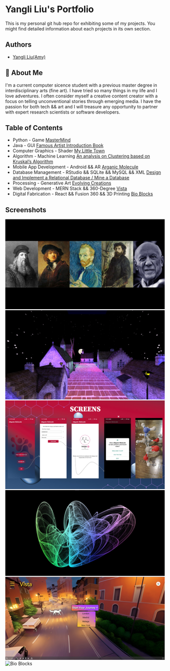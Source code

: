 
# Yangli Liu's Portfolio

This is my personal git hub repo for exhibiting some of my projects. 
You might find detailed information about each projects in its own section.


## Authors

- [Yangli Liu(Amy)](http://www.liuyangli.ml)


## 🚀 About Me
I'm a current computer sicence student with a previous master degree in interdisciplinary arts (fine art).
I have tried so many things in my life and I love adventures. I often consider myself a creative content creator with a focus on telling unconventional stories through emerging media.
I have the passion for both tech && art and I will treasure any opportunity to partner with expert research scientists or software developers.



## Table of Contents
   
* Python - Game [MasterMind](https://github.com/xiajingdongning/liuyangli/tree/master/Mastermind)
* Java - GUI [Famous Artist Introduction Book](https://github.com/xiajingdongning/liuyangli/tree/master/Famous%20Artist%20Introduction%20Book)
* Computer Graphics - Shader [My Little Town](https://github.com/xiajingdongning/liuyangli/tree/master/My%20Little%20Town)
* Algorithm - Machine Learning [An analysis on Clustering based on Kruskal’s Algorithm](https://github.com/xiajingdongning/liuyangli/tree/master/An%20analysis%20on%20Clustering%20based%20on%20Kruskal%E2%80%99s%20Algorithm)
* Mobile App Development - Android && AR [Arganic Molecule](https://github.com/xiajingdongning/liuyangli/tree/master/Arganic%20Molecule)
* Database Management - RStudio && SQLite && MySQL && XML [Design and Implement a Relational Database / Mine a Database](https://github.com/xiajingdongning/liuyangli/tree/master/Database%20Management)
* Processing - Generative Art [Evolving Creations](https://github.com/xiajingdongning/liuyangli/tree/master/Evolving%20Creations)
* Web Development - MERN Stack && 360-Degree [Vista](https://github.com/xiajingdongning/liuyangli/tree/master/Vista)
* Digital Fabrication - React && Fusion 360 && 3D Printing [Bio Blocks]()

## Screenshots
![Famous Artist Introduction Book](https://github.com/xiajingdongning/liuyangli/blob/master/Famous%20Artist%20Introduction%20Book/media/Cover.jpg)
![My Little Town](https://github.com/xiajingdongning/liuyangli/blob/master/My%20Little%20Town/part1/media/MyTown01.jpg)
![Arganic Molecule](https://github.com/xiajingdongning/liuyangli/blob/master/Arganic%20Molecule/media/ARMol.PNG)
![Evolving Creations](https://github.com/xiajingdongning/liuyangli/blob/master/Evolving%20Creations/Ethereal_Chaos/Ethereal%20Chaos.jpg)
![Vista](https://github.com/xiajingdongning/liuyangli/blob/master/Vista/Vista-frontend/public/Landing%20Page%20Dropdown.jpg)
![Bio Blocks]()
